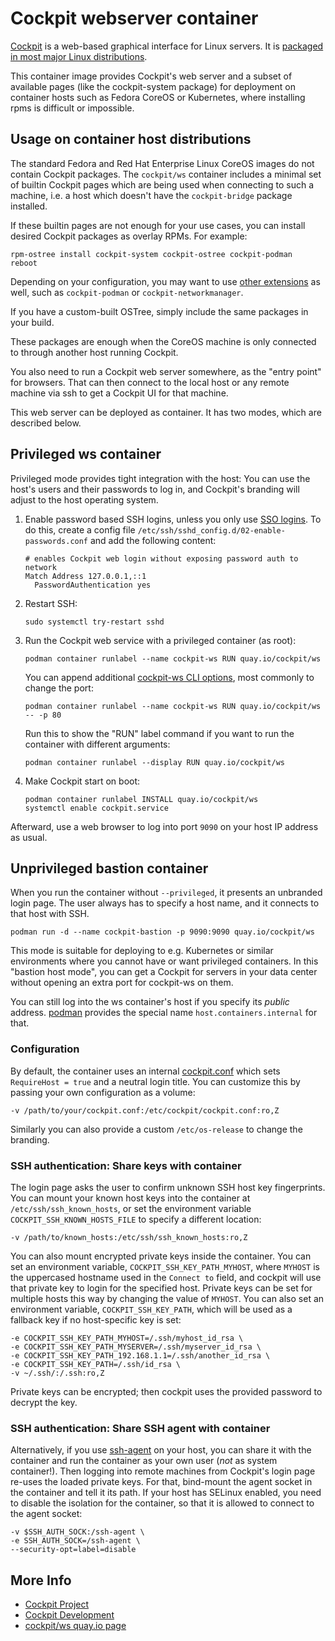 # Cockpit webserver container

[Cockpit](https://cockpit-project.org/) is a web-based graphical interface for Linux servers.
It is [packaged in most major Linux distributions](https://cockpit-project.org/running.html).

This container image provides Cockpit's web server and a subset of available pages (like the cockpit-system package)
for deployment on container hosts such as Fedora CoreOS or Kubernetes, where installing rpms is difficult or impossible.

## Usage on container host distributions

The standard Fedora and Red Hat Enterprise Linux CoreOS images do not contain Cockpit packages. The
`cockpit/ws` container includes a minimal set of builtin Cockpit pages which are being used when connecting to
such a machine, i.e. a host which doesn't have the `cockpit-bridge` package installed.

If these builtin pages are not enough for your use cases, you can install desired Cockpit packages
as overlay RPMs. For example:

```
rpm-ostree install cockpit-system cockpit-ostree cockpit-podman
reboot
```

Depending on your configuration, you may want to use
[other extensions](https://packages.fedoraproject.org/search?query=cockpit-) as
well, such as `cockpit-podman` or `cockpit-networkmanager`.

If you have a custom-built OSTree, simply include the same packages in your build.

These packages are enough when the CoreOS machine is only connected to through another host running Cockpit.

You also need to run a Cockpit web server somewhere, as the "entry point" for browsers. That can
then connect to the local host or any remote machine via ssh to get a Cockpit UI for that machine.

This web server can be deployed as container. It has two modes, which are described below.

## Privileged ws container

Privileged mode provides tight integration with the host: You can use the
host's users and their passwords to log in, and Cockpit's branding will adjust
to the host operating system.

1. Enable password based SSH logins, unless you only use [SSO logins](https://cockpit-project.org/guide/latest/sso.html).
   To do this, create a config file `/etc/ssh/sshd_config.d/02-enable-passwords.conf` and add the following content:
   ```
   # enables Cockpit web login without exposing password auth to network
   Match Address 127.0.0.1,::1
     PasswordAuthentication yes
   ```
2. Restart SSH:
   ```
   sudo systemctl try-restart sshd
   ```

3. Run the Cockpit web service with a privileged container (as root):
   ```
   podman container runlabel --name cockpit-ws RUN quay.io/cockpit/ws
   ```

   You can append additional [cockpit-ws CLI options](https://cockpit-project.org/guide/latest/cockpit-ws.8.html),
   most commonly to change the port:
   ```
   podman container runlabel --name cockpit-ws RUN quay.io/cockpit/ws -- -p 80
   ```

   Run this to show the "RUN" label command if you want to run the container with different arguments:
   ```
   podman container runlabel --display RUN quay.io/cockpit/ws
   ```

4. Make Cockpit start on boot:
   ```
   podman container runlabel INSTALL quay.io/cockpit/ws
   systemctl enable cockpit.service
   ```

Afterward, use a web browser to log into port `9090` on your host IP address as usual.

## Unprivileged bastion container

When you run the container without `--privileged`, it presents an unbranded
login page. The user always has to specify a host name, and it connects to that
host with SSH.

```
podman run -d --name cockpit-bastion -p 9090:9090 quay.io/cockpit/ws
```

This mode is suitable for deploying to e.g. Kubernetes or similar environments
where you cannot have or want privileged containers. In this "bastion host
mode", you can get a Cockpit for servers in your data center without opening an
extra port for cockpit-ws on them.

You can still log into the ws container's host if you specify its *public*
address. [podman](https://podman.io/) provides the special name
`host.containers.internal` for that.

### Configuration

By default, the container uses an internal
[cockpit.conf](https://cockpit-project.org/guide/latest/cockpit.conf.5.html)
which sets `RequireHost = true` and a neutral login title. You can customize
this by passing your own configuration as a volume:

    -v /path/to/your/cockpit.conf:/etc/cockpit/cockpit.conf:ro,Z

Similarly you can also provide a custom `/etc/os-release` to change the
branding.

### SSH authentication: Share keys with container

The login page asks the user to confirm unknown SSH host key fingerprints.  You
can mount your known host keys into the container at
`/etc/ssh/ssh_known_hosts`, or set the environment variable
`COCKPIT_SSH_KNOWN_HOSTS_FILE` to specify a different location:

    -v /path/to/known_hosts:/etc/ssh/ssh_known_hosts:ro,Z

You can also mount encrypted private keys inside the container. You can set an environment variable, `COCKPIT_SSH_KEY_PATH_MYHOST`, where `MYHOST` is the uppercased hostname used in the `Connect to` field, and cockpit will use that private key to login for the specified host. Private keys can be set for multiple hosts this way by changing the value of `MYHOST`. You can also set an environment variable, `COCKPIT_SSH_KEY_PATH`, which will be used as a fallback key if no host-specific key is set:

    -e COCKPIT_SSH_KEY_PATH_MYHOST=/.ssh/myhost_id_rsa \
    -e COCKPIT_SSH_KEY_PATH_MYSERVER=/.ssh/myserver_id_rsa \
    -e COCKPIT_SSH_KEY_PATH_192.168.1.1=/.ssh/another_id_rsa \
    -e COCKPIT_SSH_KEY_PATH=/.ssh/id_rsa \
    -v ~/.ssh/:/.ssh:ro,Z

Private keys can be encrypted; then cockpit uses the provided password to decrypt the key.

### SSH authentication: Share SSH agent with container

Alternatively, if you use [ssh-agent](https://linux.die.net/man/1/ssh-agent) on
your host, you can share it with the container and run the container as your
own user (*not* as system container!). Then logging into remote machines from
Cockpit's login page re-uses the loaded private keys. For that, bind-mount the
agent socket in the container and tell it its path. If your host has SELinux
enabled, you need to disable the isolation for the container, so that it is
allowed to connect to the agent socket:

    -v $SSH_AUTH_SOCK:/ssh-agent \
    -e SSH_AUTH_SOCK=/ssh-agent \
    --security-opt=label=disable

## More Info

 * [Cockpit Project](https://cockpit-project.org)
 * [Cockpit Development](https://github.com/cockpit-project/cockpit)
 * [cockpit/ws quay.io page](https://quay.io/repository/cockpit/ws)
